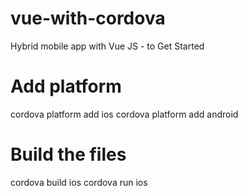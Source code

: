 # vue-with-cordova
Hybrid mobile app with Vue JS - to Get Started

# Add platform

cordova platform add ios
cordova platform add android

# Build the files

cordova build ios
cordova run ios


